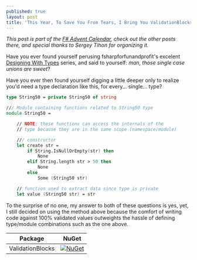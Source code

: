 ```yaml
---
published: true
layout: post
title: 'This Year, To Save You From Tears, I Bring You ValidationBlocks'
---
```

<div class="message">
  <i>
    This post is part of the <a href="https://sergeytihon.com/2019/11/05/f-advent-calendar-in-english-2019/" target="_blank">F# Advent Calendar</a>, check out the other posts there, and special thanks to Sergey Tihon for organizing it.
  </i>
</div>

Have you ever found yourself perusing fsharpforfunandprofit's excelent [Designing With Types](https://fsharpforfunandprofit.com/series/designing-with-types.html) series, and said to yourself: _man, those single case unions are sweet_?

Have you ever then found yourself digging a little deeper only to realize you'd need a type declaration like this, for every... single... type?

```fsharp
type String50 = private String50 of string

/// Module containing functions related to String50 type
module String50 =

    // NOTE: these functions can access the internals of the
    // type because they are in the same scope (namespace/module)

    /// constructor
    let create str = 
        if String.IsNullOrEmpty(str) then
            None
        elif String.length str > 50 then
            None
        else
            Some (String50 str)

    // function used to extract data since type is private
    let value (String50 str) = str
```
To the surprise of no one, my answer to both of these questions is yes, yet, I still decided on using the method above because the comfort of writing code against 100% validated values outweights the hassle of defining type/module combinations such as the one above.

| Package | NuGet
|---|:-:|
| ValidationBlocks | [![NuGet](https://img.shields.io/nuget/v/ValidationBlocks.svg?style=flat)](https://www.nuget.org/packages/ValidationBlocks/) |

